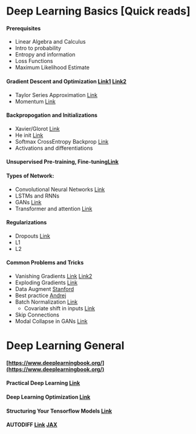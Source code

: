 # Deep Learning Basics [Quick reads]

#### Prerequisites 
- Linear Algebra and Calculus
- Intro to probability
- Entropy and information
- Loss Functions
- Maximum Likelihood Estimate


#### Gradient Descent and Optimization [Link1](https://docs.google.com/document/d/e/2PACX-1vSRkLjI5Kpt8dPyN5wylb1ZgkdhzKTv21MrRIWktbOymwHzHOLXzxer4K57jnVmSa5kybLieV8Lc4CF/pub) [Link2](https://docs.google.com/document/d/e/2PACX-1vQmomWlyGsNQUyvBHRK6YMhiLJ6ee0PWPG4hZZyLRFHFE412lZgO5qHZ7iUkxltM0rxhJ8uf79bZSSk/pub)
- Taylor Series Approximation [Link](https://suzyahyah.github.io/calculus/optimization/2018/04/06/Taylor-Series-Newtons-Method.html)
- Momentum [Link](https://distill.pub/2017/momentum/)

#### Backpropogation and Initializations 
- Xavier/Glorot [Link](https://www.deeplearning.ai/ai-notes/initialization/)
- He init [Link](https://medium.com/@shoray.goel/kaiming-he-initialization-a8d9ed0b5899)
- Softmax CrossEntropy Backprop [Link](https://www.ics.uci.edu/~pjsadows/notes.pdf)
- Activations and differentiations


#### Unsupervised Pre-training, Fine-tuning[Link](https://www.youtube.com/watch?v=Oq38pINmddk)

#### Types of Network:
- Convolutional Neural Networks [Link](https://docs.google.com/document/d/e/2PACX-1vRG_-7Xe6DTwg-yfwPmYMoezS8WDYpWjC7jTnQeJnA4dDAiXlLBHwgkzQl_j-fCpZQTmuYU99ePGXww/pub)
- LSTMs and RNNs
- GANs [Link](https://lilianweng.github.io/lil-log/2017/08/20/from-GAN-to-WGAN.html)
- Transformer and attention [Link](https://lilianweng.github.io/lil-log/2018/06/24/attention-attention.html)

#### Regularizations 
- Dropouts [Link](https://medium.com/@bingobee01/a-review-of-dropout-as-applied-to-rnns-72e79ecd5b7b)
- L1
- L2


#### Common Problems and Tricks
- Vanishing Gradients [Link](https://machinelearningmastery.com/how-to-fix-vanishing-gradients-using-the-rectified-linear-activation-function/) [Link2](https://towardsdatascience.com/the-vanishing-gradient-problem-69bf08b15484)
- Exploding Gradients [Link](https://www.machinecurve.com/index.php/2019/09/16/he-xavier-initialization-activation-functions-choose-wisely/)
- Data Augment [Stanford](https://stanford.edu/~shervine/teaching/cs-230/cheatsheet-deep-learning-tips-and-tricks) 
- Best practice [Andrej](http://karpathy.github.io/2019/04/25/recipe/)
- Batch Normalization [Link](https://towardsdatascience.com/batch-norm-explained-visually-how-it-works-and-why-neural-networks-need-it-b18919692739)
  - Covariate shift in inputs [Link](https://www.youtube.com/watch?v=nUUqwaxLnWs)  
- Skip Connections
- Modal Collapse in GANs [Link]()





# Deep Learning General 

#### [https://www.deeplearningbook.org/](https://www.deeplearningbook.org/)

#### Practical Deep Learning [Link](http://course.fast.ai/lessons/lessons.html)

#### Deep Learning Optimization [Link](https://github.com/harsh306/awesome-nn-optimization)

#### Structuring Your Tensorflow Models [Link](https://danijar.com/structuring-your-tensorflow-models/)

#### AUTODIFF [Link](http://videolectures.net/deeplearning2017_johnson_automatic_differentiation/)  [JAX](https://colinraffel.com/blog/you-don-t-know-jax.html)





